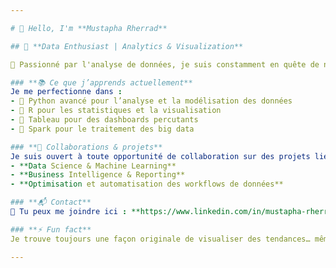 ```yaml
---

# 👋 Hello, I'm **Mustapha Rherrad**  

## 🚀 **Data Enthusiast | Analytics & Visualization**  

🔎 Passionné par l'analyse de données, je suis constamment en quête de nouvelles approches pour transformer les données en **insights exploitables**. Mon expertise repose sur des outils puissants comme **Python, R, Tableau et Spark** pour explorer, traiter et visualiser l'information.  

### **📚 Ce que j’apprends actuellement**  
Je me perfectionne dans :  
- 🔹 Python avancé pour l’analyse et la modélisation des données  
- 🔹 R pour les statistiques et la visualisation  
- 🔹 Tableau pour des dashboards percutants  
- 🔹 Spark pour le traitement des big data  

### **🤝 Collaborations & projets**  
Je suis ouvert à toute opportunité de collaboration sur des projets liés à :  
- **Data Science & Machine Learning**  
- **Business Intelligence & Reporting**  
- **Optimisation et automatisation des workflows de données**  

### **📬 Contact**  
📧 Tu peux me joindre ici : **https://www.linkedin.com/in/mustapha-rherrad-07804a1b3/**

### **⚡ Fun fact**  
Je trouve toujours une façon originale de visualiser des tendances… même dans la vie quotidienne ! 📊✨  

---
```




<!---
MustaphaRherrad/MustaphaRherrad is a ✨ special ✨ repository because its `README.md` (this file) appears on your GitHub profile.
You can click the Preview link to take a look at your changes.
--->
